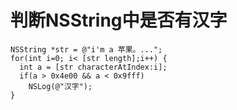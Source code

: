 # 判断NSString中是否有汉字

    NSString *str = @"i'm a 苹果。...";
    for(int i=0; i< [str length];i++) {
      int a = [str characterAtIndex:i];
      if(a > 0x4e00 && a < 0x9fff)
        NSLog(@"汉字");
    }


